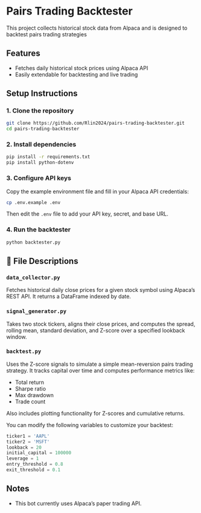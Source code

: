 # Pairs Trading Backtester

This project collects historical stock data from Alpaca and is designed to backtest pairs trading strategies

## Features

- Fetches daily historical stock prices using Alpaca API
- Easily extendable for backtesting and live trading

## Setup Instructions

### 1. Clone the repository

```bash
git clone https://github.com/Rlin2024/pairs-trading-backtester.git
cd pairs-trading-backtester
````

### 2. Install dependencies

```bash
pip install -r requirements.txt
pip install python-dotenv
```

### 3. Configure API keys

Copy the example environment file and fill in your Alpaca API credentials:

```bash
cp .env.example .env
```

Then edit the `.env` file to add your API key, secret, and base URL.

### 4. Run the backtester

```bash
python backtester.py
```

## 📄 File Descriptions

### `data_collector.py`
Fetches historical daily close prices for a given stock symbol using Alpaca’s REST API. It returns a DataFrame indexed by date.

### `signal_generator.py`
Takes two stock tickers, aligns their close prices, and computes the spread, rolling mean, standard deviation, and Z-score over a specified lookback window.

### `backtest.py`
Uses the Z-score signals to simulate a simple mean-reversion pairs trading strategy. It tracks capital over time and computes performance metrics like:
- Total return
- Sharpe ratio
- Max drawdown
- Trade count

Also includes plotting functionality for Z-scores and cumulative returns.


You can modify the following variables to customize your backtest:

```python
ticker1 = 'AAPL'
ticker2 = 'MSFT'
lookback = 20
initial_capital = 100000
leverage = 1
entry_threshold = 0.8
exit_threshold = 0.1
```

## Notes
* This bot currently uses Alpaca’s paper trading API.

